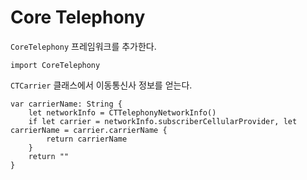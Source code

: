 # Core Telephony

`CoreTelephony` 프레임워크를 추가한다.

```
import CoreTelephony
```

`CTCarrier` 클래스에서 이동통신사 정보를 얻는다.

```
var carrierName: String {
    let networkInfo = CTTelephonyNetworkInfo()
    if let carrier = networkInfo.subscriberCellularProvider, let carrierName = carrier.carrierName {
        return carrierName
    }
    return ""
}
```

